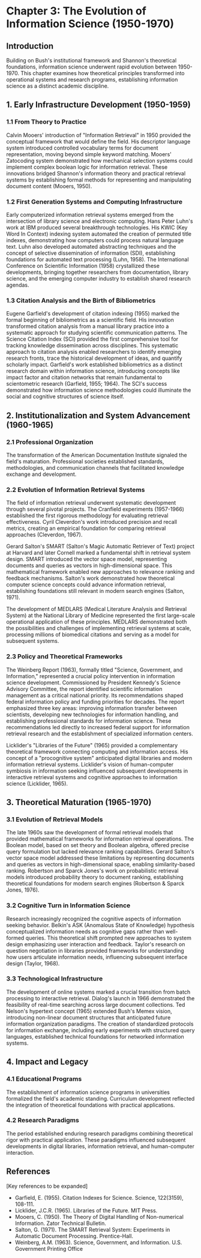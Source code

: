 # Chapter 3: The Evolution of Information Science (1950-1970)

## Introduction
Building on Bush's institutional framework and Shannon's theoretical foundations, information science underwent rapid evolution between 1950-1970. This chapter examines how theoretical principles transformed into operational systems and research programs, establishing information science as a distinct academic discipline.

## 1. Early Infrastructure Development (1950-1959)

### 1.1 From Theory to Practice
Calvin Mooers' introduction of "Information Retrieval" in 1950 provided the conceptual framework that would define the field. His descriptor language system introduced controlled vocabulary terms for document representation, moving beyond simple keyword matching. Mooers' Zatocoding system demonstrated how mechanical selection systems could implement complex boolean logic for information retrieval. These innovations bridged Shannon's information theory and practical retrieval systems by establishing formal methods for representing and manipulating document content (Mooers, 1950).

### 1.2 First Generation Systems and Computing Infrastructure
Early computerized information retrieval systems emerged from the intersection of library science and electronic computing. Hans Peter Luhn's work at IBM produced several breakthrough technologies. His KWIC (Key Word In Context) indexing system automated the creation of permuted title indexes, demonstrating how computers could process natural language text. Luhn also developed automated abstracting techniques and the concept of selective dissemination of information (SDI), establishing foundations for automated text processing (Luhn, 1958). The International Conference on Scientific Information (1958) crystallized these developments, bringing together researchers from documentation, library science, and the emerging computer industry to establish shared research agendas.

### 1.3 Citation Analysis and the Birth of Bibliometrics
Eugene Garfield's development of citation indexing (1955) marked the formal beginning of bibliometrics as a scientific field. His innovation transformed citation analysis from a manual library practice into a systematic approach for studying scientific communication patterns. The Science Citation Index (SCI) provided the first comprehensive tool for tracking knowledge dissemination across disciplines. This systematic approach to citation analysis enabled researchers to identify emerging research fronts, trace the historical development of ideas, and quantify scholarly impact. Garfield's work established bibliometrics as a distinct research domain within information science, introducing concepts like impact factor and citation networks that remain fundamental to scientometric research (Garfield, 1955; 1964). The SCI's success demonstrated how information science methodologies could illuminate the social and cognitive structures of science itself.

## 2. Institutionalization and System Advancement (1960-1965)

### 2.1 Professional Organization
The transformation of the American Documentation Institute signaled the field's maturation. Professional societies established standards, methodologies, and communication channels that facilitated knowledge exchange and development.

### 2.2 Evolution of Information Retrieval Systems
The field of information retrieval underwent systematic development through several pivotal projects. The Cranfield experiments (1957-1966) established the first rigorous methodology for evaluating retrieval effectiveness. Cyril Cleverdon's work introduced precision and recall metrics, creating an empirical foundation for comparing retrieval approaches (Cleverdon, 1967).

Gerard Salton's SMART (Salton's Magic Automatic Retriever of Text) project at Harvard and later Cornell marked a fundamental shift in retrieval system design. SMART introduced the vector space model, representing documents and queries as vectors in high-dimensional space. This mathematical framework enabled new approaches to relevance ranking and feedback mechanisms. Salton's work demonstrated how theoretical computer science concepts could advance information retrieval, establishing foundations still relevant in modern search engines (Salton, 1971).

The development of MEDLARS (Medical Literature Analysis and Retrieval System) at the National Library of Medicine represented the first large-scale operational application of these principles. MEDLARS demonstrated both the possibilities and challenges of implementing retrieval systems at scale, processing millions of biomedical citations and serving as a model for subsequent systems.

### 2.3 Policy and Theoretical Frameworks
The Weinberg Report (1963), formally titled "Science, Government, and Information," represented a crucial policy intervention in information science development. Commissioned by President Kennedy's Science Advisory Committee, the report identified scientific information management as a critical national priority. Its recommendations shaped federal information policy and funding priorities for decades. The report emphasized three key areas: improving information transfer between scientists, developing new technologies for information handling, and establishing professional standards for information science. These recommendations led directly to increased federal support for information retrieval research and the establishment of specialized information centers.

Licklider's "Libraries of the Future" (1965) provided a complementary theoretical framework connecting computing and information access. His concept of a "procognitive system" anticipated digital libraries and modern information retrieval systems. Licklider's vision of human-computer symbiosis in information seeking influenced subsequent developments in interactive retrieval systems and cognitive approaches to information science (Licklider, 1965).

## 3. Theoretical Maturation (1965-1970)

### 3.1 Evolution of Retrieval Models
The late 1960s saw the development of formal retrieval models that provided mathematical frameworks for information retrieval operations. The Boolean model, based on set theory and Boolean algebra, offered precise query formulation but lacked relevance ranking capabilities. Gerard Salton's vector space model addressed these limitations by representing documents and queries as vectors in high-dimensional space, enabling similarity-based ranking. Robertson and Sparck Jones's work on probabilistic retrieval models introduced probability theory to document ranking, establishing theoretical foundations for modern search engines (Robertson & Sparck Jones, 1976).

### 3.2 Cognitive Turn in Information Science
Research increasingly recognized the cognitive aspects of information seeking behavior. Belkin's ASK (Anomalous State of Knowledge) hypothesis conceptualized information needs as cognitive gaps rather than well-formed queries. This theoretical shift prompted new approaches to system design emphasizing user interaction and feedback. Taylor's research on question negotiation in libraries provided frameworks for understanding how users articulate information needs, influencing subsequent interface design (Taylor, 1968).

### 3.3 Technological Infrastructure
The development of online systems marked a crucial transition from batch processing to interactive retrieval. Dialog's launch in 1966 demonstrated the feasibility of real-time searching across large document collections. Ted Nelson's hypertext concept (1965) extended Bush's Memex vision, introducing non-linear document structures that anticipated future information organization paradigms. The creation of standardized protocols for information exchange, including early experiments with structured query languages, established technical foundations for networked information systems.

## 4. Impact and Legacy

### 4.1 Educational Programs
The establishment of information science programs in universities formalized the field's academic standing. Curriculum development reflected the integration of theoretical foundations with practical applications.

### 4.2 Research Paradigms
The period established enduring research paradigms combining theoretical rigor with practical application. These paradigms influenced subsequent developments in digital libraries, information retrieval, and human-computer interaction.

## References
[Key references to be expanded]

- Garfield, E. (1955). Citation Indexes for Science. Science, 122(3159), 108-111.
- Licklider, J.C.R. (1965). Libraries of the Future. MIT Press.
- Mooers, C. (1950). The Theory of Digital Handling of Non-numerical Information. Zator Technical Bulletin.
- Salton, G. (1971). The SMART Retrieval System: Experiments in Automatic Document Processing. Prentice-Hall.
- Weinberg, A.M. (1963). Science, Government, and Information. U.S. Government Printing Office
